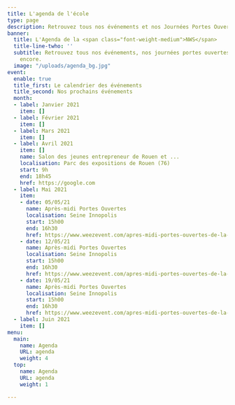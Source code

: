 ```yaml
---
title: L'agenda de l'école
type: page
description: Retrouvez tous nos événements et nos Journées Portes Ouvertes
banner:
  title: L'Agenda de la <span class="font-weight-medium">NWS</span>
  title-line-twho: ''
  subtitle: Retrouvez tous nos événements, nos journées portes ouvertes et bien plus
    encore.
  image: "/uploads/agenda_bg.jpg"
event:
  enable: true
  title_first: Le calendrier des événements
  title_second: Nos prochains événements
  month:
  - label: Janvier 2021
    item: []
  - label: Février 2021
    item: []
  - label: Mars 2021
    item: []
  - label: Avril 2021
    item: []
    name: Salon des jeunes entrepreneur de Rouen et ...
    localisation: Parc des expositions de Rouen (76)
    start: 9h
    end: 18h45
    href: https://google.com
  - label: Mai 2021
    item:
    - date: 05/05/21
      name: Après-midi Portes Ouvertes
      localisation: Seine Innopolis
      start: 15h00
      end: 16h30
      href: https://www.weezevent.com/apres-midi-portes-ouvertes-de-la-normandie-web-school-05-05
    - date: 12/05/21
      name: Après-midi Portes Ouvertes
      localisation: Seine Innopolis
      start: 15h00
      end: 16h30
      href: https://www.weezevent.com/apres-midi-portes-ouvertes-de-la-normandie-web-school-12-05
    - date: 19/05/21
      name: Après-midi Portes Ouvertes
      localisation: Seine Innopolis
      start: 15h00
      end: 16h30
      href: https://www.weezevent.com/apres-midi-portes-ouvertes-de-la-normandie-web-school-19-05
  - label: Juin 2021
    item: []
menu:
  main:
    name: Agenda
    URL: agenda
    weight: 4
  top:
    name: Agenda
    URL: agenda
    weight: 1

---
```

